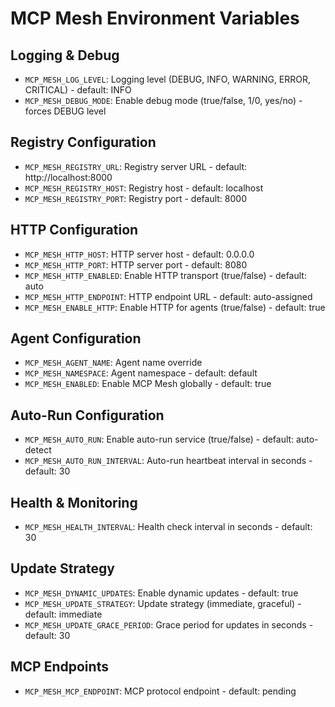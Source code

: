 # MCP Mesh Environment Variables

## Logging & Debug

- `MCP_MESH_LOG_LEVEL`: Logging level (DEBUG, INFO, WARNING, ERROR, CRITICAL) - default: INFO
- `MCP_MESH_DEBUG_MODE`: Enable debug mode (true/false, 1/0, yes/no) - forces DEBUG level

## Registry Configuration

- `MCP_MESH_REGISTRY_URL`: Registry server URL - default: http://localhost:8000
- `MCP_MESH_REGISTRY_HOST`: Registry host - default: localhost
- `MCP_MESH_REGISTRY_PORT`: Registry port - default: 8000

## HTTP Configuration

- `MCP_MESH_HTTP_HOST`: HTTP server host - default: 0.0.0.0
- `MCP_MESH_HTTP_PORT`: HTTP server port - default: 8080
- `MCP_MESH_HTTP_ENABLED`: Enable HTTP transport (true/false) - default: auto
- `MCP_MESH_HTTP_ENDPOINT`: HTTP endpoint URL - default: auto-assigned
- `MCP_MESH_ENABLE_HTTP`: Enable HTTP for agents (true/false) - default: true

## Agent Configuration

- `MCP_MESH_AGENT_NAME`: Agent name override
- `MCP_MESH_NAMESPACE`: Agent namespace - default: default
- `MCP_MESH_ENABLED`: Enable MCP Mesh globally - default: true

## Auto-Run Configuration

- `MCP_MESH_AUTO_RUN`: Enable auto-run service (true/false) - default: auto-detect
- `MCP_MESH_AUTO_RUN_INTERVAL`: Auto-run heartbeat interval in seconds - default: 30

## Health & Monitoring

- `MCP_MESH_HEALTH_INTERVAL`: Health check interval in seconds - default: 30

## Update Strategy

- `MCP_MESH_DYNAMIC_UPDATES`: Enable dynamic updates - default: true
- `MCP_MESH_UPDATE_STRATEGY`: Update strategy (immediate, graceful) - default: immediate
- `MCP_MESH_UPDATE_GRACE_PERIOD`: Grace period for updates in seconds - default: 30

## MCP Endpoints

- `MCP_MESH_MCP_ENDPOINT`: MCP protocol endpoint - default: pending
